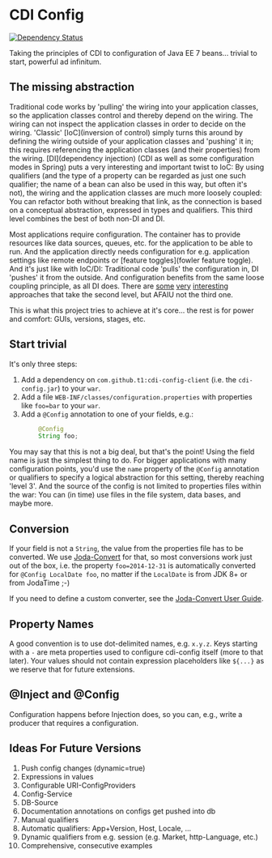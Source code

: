 # CDI Config

[![Dependency Status](https://www.versioneye.com/user/projects/53f72f0ae09da337bc0003bd/badge.svg?style=flat)](https://www.versioneye.com/user/projects/53f72f0ae09da337bc0003bd)

Taking the principles of CDI to configuration of Java EE 7 beans... trivial to start, powerful ad infinitum.


## The missing abstraction

Traditional code works by 'pulling' the wiring into your application classes, so the application classes control and thereby depend on the wiring. The wiring can not inspect the application classes in order to decide on the wiring. 'Classic' [IoC](inversion of control) simply turns this around by defining the wiring outside of your application classes and 'pushing' it in; this requires referencing the application classes (and their properties) from the wiring. [DI](dependency injection) (CDI as well as some configuration modes in Spring) puts a very interesting and important twist to IoC: By using qualifiers (and the type of a property can be regarded as just one such qualifier; the name of a bean can also be used in this way, but often it's not), the wiring and the application classes are much more loosely coupled: You can refactor both without breaking that link, as the connection is based on a conceptual abstraction, expressed in types and qualifiers. This third level combines the best of both non-DI and DI.

Most applications require configuration. The container has to provide resources like data sources, queues, etc. for the application to be able to run. And the application directly needs configuration for e.g. application settings like remote endpoints or [feature toggles](fowler feature toggle). And it's just like with IoC/DI: Traditional code 'pulls' the configuration in, DI 'pushes' it from the outside. And configuration benefits from the same loose coupling principle, as all DI does. There are [some](http://www.adam-bien.com/roller/abien/entry/how_to_configure_java_ee) [very](http://seamframework.org/Seam3/ConfigModule) [interesting](http://antoniogoncalves.org/2011/06/10/debate-and-what-about-configuration-in-java-ee-7/) approaches that take the second level, but AFAIU not the third one.

This is what this project tries to achieve at it's core... the rest is for power and comfort: GUIs, versions, stages, etc.

## Start trivial

It's only three steps:

1. Add a dependency on `com.github.t1:cdi-config-client` (i.e. the `cdi-config.jar`) to your `war`.
1. Add a file `WEB-INF/classes/configuration.properties` with properties like `foo=bar` to your `war`.
1. Add a `@Config` annotation to one of your fields, e.g.:

```java
        @Config
        String foo;
```

You may say that this is not a big deal, but that's the point! Using the field name is just the simplest thing to do. For bigger applications with many configuration points, you'd use the `name` property of the `@Config` annotation or qualifiers to specify a logical abstraction for this setting, thereby reaching 'level 3'. And the source of the config is not limited to properties files within the war: You can (in time) use files in the file system, data bases, and maybe more.

## Conversion

If your field is not a `String`, the value from the properties file has to be converted. We use [Joda-Convert](http://www.joda.org/joda-convert/) for that, so most conversions work just out of the box, i.e. the property `foo=2014-12-31` is automatically converted for `@Config LocalDate foo`, no matter if the `LocalDate` is from JDK 8+ or from JodaTime ;-)

If you need to define a custom converter, see the [Joda-Convert User Guide](http://www.joda.org/joda-convert/userguide.html).

## Property Names

A good convention is to use dot-delimited names, e.g. `x.y.z`. Keys starting with a `-` are meta properties used to configure cdi-config itself (more to that later). Your values should not contain expression placeholders like `${...}` as we reserve that for future extensions.

## @Inject and @Config

Configuration happens before Injection does, so you can, e.g., write a producer that requires a configuration.

## Ideas For Future Versions

1. Push config changes (dynamic=true)
1. Expressions in values
1. Configurable URI-ConfigProviders
1. Config-Service
1. DB-Source
1. Documentation annotations on configs get pushed into db
1. Manual qualifiers
1. Automatic qualifiers: App+Version, Host, Locale, ...
1. Dynamic qualifiers from e.g. session (e.g. Market, http-Language, etc.)
1. Comprehensive, consecutive examples
